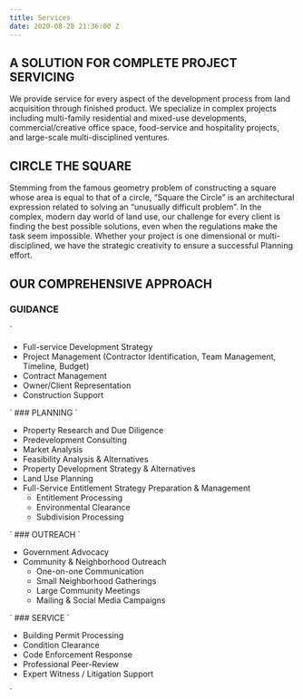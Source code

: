 ```yaml
---
title: Services
date: 2020-08-28 21:36:00 Z
---
```


## A SOLUTION FOR COMPLETE PROJECT SERVICING
We provide service for every aspect of the development process from land acquisition through finished product. We specialize in complex projects including multi-family residential and mixed-use developments, commercial/creative office space, food-service and hospitality projects, and large-scale multi-disciplined ventures.
## CIRCLE THE SQUARE
Stemming from the famous geometry problem of constructing a square whose area is equal to that of a circle, “Square the Circle” is an architectural expression related to solving an “unusually difficult problem”. In the complex, modern day world of land use, our challenge for every client is finding the best possible solutions, even when the regulations make the task seem impossible. Whether your project is one dimensional or multi-disciplined, we have the strategic creativity to ensure a successful Planning effort.
## OUR COMPREHENSIVE APPROACH
### GUIDANCE
`<ul>
<li>Full-service Development Strategy</li>
<li>Project Management (Contractor Identification, Team Management, Timeline, Budget)</li>
<li>Contract Management</li>
<li>Owner/Client Representation</li>
<li>Construction Support</li>
</ul>`
### PLANNING
`<ul>
<li>Property Research and Due Diligence</li>
<li>Predevelopment Consulting</li>
<li>Market Analysis</li>
<li>Feasibility Analysis & Alternatives</li>
<li> Property Development Strategy & Alternatives</li>
<li>Land Use Planning</li>
<li>Full-Service Entitlement Strategy Preparation & Management
<ul>
<li>Entitlement Processing</li>
<li>Environmental Clearance</li>
<li>Subdivision Processing</li>
</ul>
</li>
</ul>`
### OUTREACH
`<ul>
<li>Government Advocacy</li>
<li>Community & Neighborhood Outreach
<ul>
<li>One-on-one Communication</li>
<li>Small Neighborhood Gatherings</li>
<li>Large Community Meetings</li>
<li>Mailing & Social Media Campaigns</li>
</ul>
</li>
</ul>`
### SERVICE
`<ul>
<li>Building Permit Processing</li>
<li>Condition Clearance</li>
<li>Code Enforcement Response</li>
<li>Professional Peer-Review</li>
<li>Expert Witness / Litigation Support</li>
</ul>`
